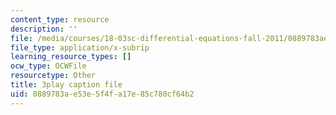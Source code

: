 ```yaml
---
content_type: resource
description: ''
file: /media/courses/18-03sc-differential-equations-fall-2011/0889783ae53e5f4fa17e85c780cf64b2_JNsNgXKFgdo.vtt
file_type: application/x-subrip
learning_resource_types: []
ocw_type: OCWFile
resourcetype: Other
title: 3play caption file
uid: 0889783a-e53e-5f4f-a17e-85c780cf64b2
---
```

